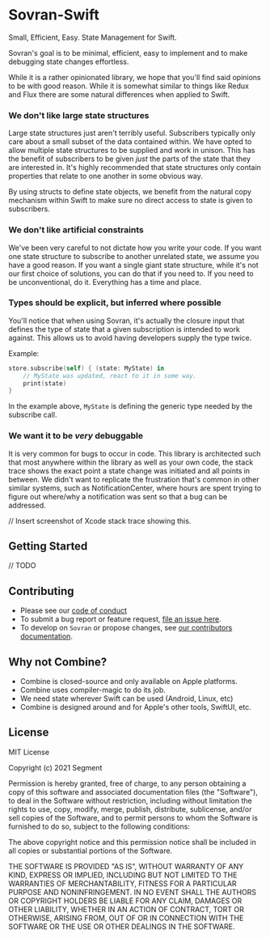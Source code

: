 
# Sovran-Swift
Small, Efficient, Easy.  State Management for Swift.

Sovran's goal is to be minimal, efficient, easy to implement and to make debugging state changes effortless.

While it is a rather opinionated library, we hope that you'll find said opinions to be with good reason.  While it 
is somewhat similar to things like Redux and Flux there are some natural differences when applied to Swift.

### We don't like large state structures

Large state structures just aren't terribly useful.  Subscribers typically only care about a small subset of the 
data contained within.  We have opted to allow multiple state structures to be supplied and work in unison.
This has the benefit of subscribers to be given *just* the parts of the state that they are interested in.  It's highly
recommended that state structures only contain properties that relate to one another in some obvious way.

By using structs to define state objects, we benefit from the natural copy mechanism within Swift to make sure
no direct access to state is given to subscribers.

### We don't like artificial constraints

We've been very careful to not dictate how you write your code.  If you want one state structure to subscribe to
another unrelated state, we assume you have a good reason.   If you want a single giant state structure, while it's
not our first choice of solutions, you can do that if you need to.  If you need to be unconventional, do it.  Everything
has a time and place.

### Types should be explicit, but inferred where possible

You'll notice that when using Sovran, it's actually the closure input that defines the type of state that a given 
subscription is intended to work against.  This allows us to avoid having developers supply the type twice.

Example:
```swift
store.subscribe(self) { (state: MyState) in
    // MyState was updated, react to it in some way.
    print(state)
}
```
In the example above, `MyState` is defining the generic type needed by the subscribe call.

### We want it to be *very* debuggable

It is very common for bugs to occur in code.  This library is architected such that most anywhere within the 
library as well as your own code, the stack trace shows the exact point a state change was initiated and all
points in between.  We didn't want to replicate the frustration that's common in other similar systems, such
as NotificationCenter, where hours are spent trying to figure out where/why a notification was sent so that a
bug can be addressed.

// Insert screenshot of Xcode stack trace showing this.


## Getting Started

// TODO

## Contributing


- Please see our [code of conduct](CODE_OF_CONDUCT.md)
- To submit a bug report or feature request, [file an issue here](issues).
- To develop on `Sovran` or propose changes, see [our contributors documentation](.github/CONTRIBUTING.md).

## Why not Combine?

- Combine is closed-source and only available on Apple platforms.
- Combine uses compiler-magic to do its job.
- We need state wherever Swift can be used (Android, Linux, etc)
- Combine is designed around and for Apple's other tools, SwiftUI, etc.

## License

MIT License

Copyright (c) 2021 Segment

Permission is hereby granted, free of charge, to any person obtaining a copy
of this software and associated documentation files (the "Software"), to deal
in the Software without restriction, including without limitation the rights
to use, copy, modify, merge, publish, distribute, sublicense, and/or sell
copies of the Software, and to permit persons to whom the Software is
furnished to do so, subject to the following conditions:

The above copyright notice and this permission notice shall be included in all
copies or substantial portions of the Software.

THE SOFTWARE IS PROVIDED "AS IS", WITHOUT WARRANTY OF ANY KIND, EXPRESS OR
IMPLIED, INCLUDING BUT NOT LIMITED TO THE WARRANTIES OF MERCHANTABILITY,
FITNESS FOR A PARTICULAR PURPOSE AND NONINFRINGEMENT. IN NO EVENT SHALL THE
AUTHORS OR COPYRIGHT HOLDERS BE LIABLE FOR ANY CLAIM, DAMAGES OR OTHER
LIABILITY, WHETHER IN AN ACTION OF CONTRACT, TORT OR OTHERWISE, ARISING FROM,
OUT OF OR IN CONNECTION WITH THE SOFTWARE OR THE USE OR OTHER DEALINGS IN THE
SOFTWARE.

